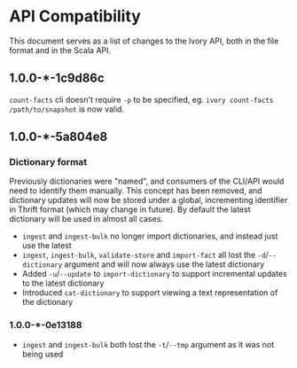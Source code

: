 API Compatibility
=================

This document serves as a list of changes to the Ivory API, both in the file format and in the Scala API.

## 1.0.0-*-1c9d86c

`count-facts` cli doesn't require `-p` to be specified, eg. `ivory count-facts /path/to/snapshot` is now valid.

## 1.0.0-*-5a804e8

### Dictionary format

Previously dictionaries were "named", and consumers of the CLI/API would need to identify them manually.
This concept has been removed, and dictionary updates will now be stored under a global, incrementing identifier
in Thrift format (which may change in future).
By default the latest dictionary will be used in almost all cases.

- `ingest` and `ingest-bulk` no longer import dictionaries, and instead just use the latest
- `ingest`, `ingest-bulk`, `validate-store` and `import-fact` all lost the `-d`/`--dictionary` argument and will now
  always use the latest dictionary
- Added `-u`/`--update` to `import-dictionary` to support incremental updates to the latest dictionary
- Introduced `cat-dictionary` to support viewing a text representation of the dictionary

### 1.0.0-*-0e13188

- `ingest` and `ingest-bulk` both lost the `-t`/`--tmp` argument as it was not being used
